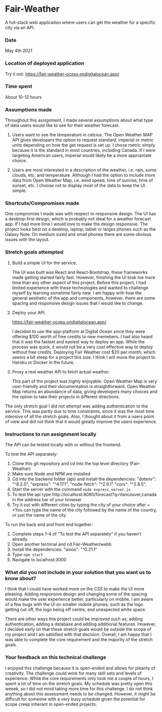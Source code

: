 # Fair-Weather

A full-stack web application where users can get the weather for a specific city via an API.

### Date

May 4th 2021

### Location of deployed application

Try it out:
https://fair-weather-ocqsx.ondigitalocean.app/

### Time spent

About 10-12 hours

### Assumptions made

Throughout this assignment, I made several assumptions about what type of data users would like to see for their weather forecast. 

1. Users want to see the temperature in celcius. The Open Weather MAP API gives developers the option to request standard, imperial or metric units depending on how the get request is set up. I chose metric simply because it is the standard in most countries, including Canada. If I were targeting American users, imperial would likely be a more appropriate choice. 

2. Users are most interested in a description of the weather, i.e. rain, some clouds, etc. and temperature. Although I had the option to include more data from Open Weather Map, i.e. wind speed, time of sunrise, time of sunset, etc. I choose not to display most of the data to keep the UI simple. 

### Shortcuts/Compromises made

One compromise I made was with respect to responsive design. The UI has a desktop-first design, which is probably not ideal for a weather forecast app. If I had more time I would love to make the design responsive. The project looks best on a desktop, laptop, tablet or larges phones such as the Galaxy Note. On medium sized and small phones there are some obvious issues with the layout. 

### Stretch goals attempted

1. Build a simple UI for the service.

   The UI was built was React and React-Bootstrap, these frameworks made getting started fairly fast. However, finishing the UI took me more time than any other      aspect of this project. Before this project, I had limited experience with these technologies and wanted to challenge myself by learning sometime fairly new. 
   I am happy with how the general aesthetic of the app and components, however, there are some spacing and responsive design issues that I would like to change. 

2. Deploy your API.

   https://fair-weather-ocqsx.ondigitalocean.app/
   
   I decided to use the app-platform at Digital Ocean since they were offering $100 worth of free credits to new memebers. I had also heard that it was the          fastest and easiest way to deploy an app. While the process was quick, it would not be a very cost effective way to deploy without free credits. Deploying Fair 
   Weather cost $20 per month, which seems a bit steep for a project this size. I think I will move the project to Heroku or Docker in the future. 
    
5. Proxy a real weather API to fetch actual weather. 
    
   This part of the project was highly enjoyable. Open Weather Map is very user-friendly and their documentation is straightforward. Open Weather Map returns an 
   abundance of data, giving developers many choices and the option to take their projects in different directions. 

The only stretch goal I did not attempt was adding authentication to the service. This was partly due to time constraints, since it was the most time intensive of all the stretch goals. Also, I thought about it from a users point of view and did not think that it would greatly improve the users experience. 

### Instructions to run assignment locally

The API can be tested locally with or without the frontend. 

To test the API separately:

1. Clone this git repository and cd into the top level directory (Fair-Weather)
2. Make sure Node and NPM are installed 
3. Cd into the backend folder (api) and install the dependencies:
    "dotenv": "^8.2.0",
    "express": "^4.17.1",
    "node-fetch": "^2.6.1"
    "cors": "^2.8.5",
4. Start the server with the command `node express_server.js`
5. To test the api type http://localhost:8080/forecast?q=Vancouver,canada in the address bar of your browser
6. Try it out with different cities by typing the city of your choice after = 
*You can type the name of the city followed by the name of the country, or just the name of the city

To run the back end and front end together:

1. Complete steps 1-4 of "To test the API separately" if you haven't already. 
2. Open another terminal and cd Fair-Weather/webb
3. Install the dependencies: 
    "axios": "^0.21.1"
4. Type `npm start`
5. Navigate to localhost:3000

### What did you not include in your solution that you want us to know about?

I think that I could have worked more on the CSS to make the UI more pleasing. Adding responsive design and changing some of the spacing would make the user experience better, particularly on mobile. I am aware of a few bugs with the UI on smaller mobile phones, such as the logo getting cut off, the logo being off centre, and unexpected white space. 

There are other ways this project could be improved such as; adding authentication, adding a database and adding additional features. However, I decided early on that these stretch goals would be outside the scope of my project and I am satisfied with that decision.  Overall, I am happy that I was able to complete the core requirement and the majority of the stretch goals. 


### Your feedback on this technical challenge

I enjoyed this challenge because it is open-ended and allows for pleanty of creativity. The challenge could work for many skill sets and levels of experience. While the core requirements only took me a couple of hours, I spent a lot of time on the stretch goals. My schedule was pretty open this weeek, so I did not mind taking more time for this challenge.  I do not think anything about this assessment needs to be changed. However, it might be difficult for someone with a very busy schedule given the potential for scope creep inherant in open-ended projects. 
